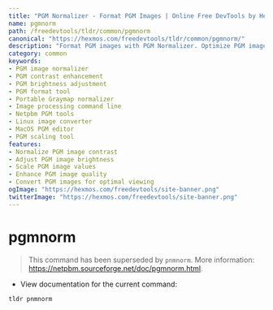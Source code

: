```yaml
---
title: "PGM Normalizer - Format PGM Images | Online Free DevTools by Hexmos"
name: pgmnorm
path: /freedevtools/tldr/common/pgmnorm
canonical: "https://hexmos.com/freedevtools/tldr/common/pgmnorm/"
description: "Format PGM images with PGM Normalizer. Optimize PGM image contrast and brightness for better visualization and processing. Free online tool, no registration required."
category: common
keywords:
- PGM image normalizer
- PGM contrast enhancement
- PGM brightness adjustment
- PGM format tool
- Portable Graymap normalizer
- Image processing command line
- Netpbm PGM tools
- Linux image converter
- MacOS PGM editor
- PGM scaling tool
features:
- Normalize PGM image contrast
- Adjust PGM image brightness
- Scale PGM image values
- Enhance PGM image quality
- Convert PGM images for optimal viewing
ogImage: "https://hexmos.com/freedevtools/site-banner.png"
twitterImage: "https://hexmos.com/freedevtools/site-banner.png"
---
```


# pgmnorm

> This command has been superseded by `pnmnorm`.
> More information: <https://netpbm.sourceforge.net/doc/pgmnorm.html>.

- View documentation for the current command:

`tldr pnmnorm`

